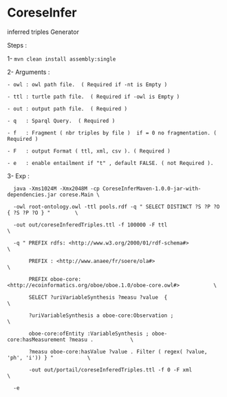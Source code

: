 

# CoreseInfer

inferred triples Generator

Steps : 

 1- `mvn clean install assembly:single `

 2- Arguments :
 
    - owl : owl path file.  ( Required if -nt is Empty ) 
    
    - ttl : turtle path file.  ( Required if -owl is Empty ) 
    
    - out : output path file.  ( Required )
    
    - q   : Sparql Query.  ( Required )
    
    - f   : Fragment ( nbr triples by file )  if = 0 no fragmentation. ( Required )
    
    - F   : output Format ( ttl, xml, csv ). ( Required )
    
    - e   : enable entailment if "t" , default FALSE. ( not Required ).
    
  3- Exp :
  
      java -Xms1024M -Xmx2048M -cp CoreseInferMaven-1.0.0-jar-with-dependencies.jar corese.Main \
      
      -owl root-ontology.owl -ttl pools.rdf -q " SELECT DISTINCT ?S ?P ?O { ?S ?P ?O } "        \ 
      
      -out out/coreseInferedTriples.ttl -f 100000 -F ttl                                        \
      
      -q " PREFIX rdfs: <http://www.w3.org/2000/01/rdf-schema#>                                 \ 
      
           PREFIX : <http://www.anaee/fr/soere/ola#>                                            \ 
           
           PREFIX oboe-core: <http://ecoinformatics.org/oboe/oboe.1.0/oboe-core.owl#>           \ 
           
           SELECT ?uriVariableSynthesis ?measu ?value  {                                        \ 
           
           ?uriVariableSynthesis a oboe-core:Observation ;                                      \  
           
           oboe-core:ofEntity :VariableSynthesis ; oboe-core:hasMeasurement ?measu .            \ 
           
           ?measu oboe-core:hasValue ?value . Filter ( regex( ?value, 'ph', 'i')) } "           \
           
           -out out/portail/coreseInferedTriples.ttl -f 0 -F xml                                \
           
      -e
     
